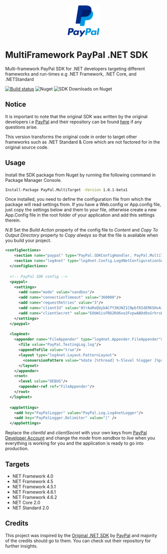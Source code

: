 <p align="center">
  <img height="100" src="https://raw.githubusercontent.com/devTimmy/PayPal-MultiFramework-SDK/master/paypal-logo.png" 
			 alt="PayPal logo" title="PayPal logo">
</p>

# MultiFramework PayPal .NET SDK
Multi-framework PayPal SDK for .NET developers targeting different frameworks and run-times e.g .NET Framework, .NET Core, and .NETStandard 

[![Build status](https://ci.appveyor.com/api/projects/status/pp4hovop0ye54dav?svg=true)](https://ci.appveyor.com/project/devTimmy/paypal-multiframework-sdk)
![Nuget](https://img.shields.io/nuget/v/PayPal.MultiTarget.svg?logo=nuget&link=https://www.nuget.org/packages/PayPal.MultiTarget/1.0.0//left)
![SDK Downloads on Nuget](https://img.shields.io/nuget/dt/PayPal.MultiTarget.svg?color=%23009be1&label=downloads&logo=nuget&link=https://www.nuget.org/packages/PayPal.MultiTarget/1.0.0//left)

## Notice

It is important to note that the original SDK was written by the original developers i.e [PayPal](https://github.com/paypal) and their repository can be found [here](https://github.com/paypal/PayPal-NET-SDK) if any questions arise.

This version transforms the original code in order to target other frameworks such as .NET Standard & Core which are not factored for in the original source code.

## Usage

Install the SDK package from Nuget by running the following command in Package Manager Console.

```bash
Install-Package PayPal.MultiTarget -Version 1.0.1-beta1
```
Once installed, you need to define the configuration file from which the package will read settings from. If you have a Web.config or App.config file, just copy the settings below and them to your file, otherwise create a new App.Config file in the root folder of your application and add this settings therein. 

*N.B* Set the _Build Action_ property of the config file to _Content_ and _Copy To Output Directory_ property to _Copy always_ so that the file is available when you build your project.

```xml
<configSections>
    <section name="paypal" type="PayPal.SDKConfigHandler, PayPal.MultiTarget"/>
    <section name="log4net" type="log4net.Config.Log4NetConfigurationSectionHandler, log4net"/>
  </configSections>
  
  <!-- PayPal SDK config -->
  <paypal>
    <settings>
      <add name="mode" value="sandbox"/>
      <add name="connectionTimeout" value="360000"/>
      <add name="requestRetries" value="3"/>
      <add name="clientId" value="AYrAaReQUybACfY3NJNZ1CNpbf8IdERKSHvA-urkP5G8YXzJd2khdkD8LT2WpDMUhXjn8NPl4sTFnYa2"/>
      <add name="clientSecret" value="EObW1isFRDZKO6xe2FvpwABDdOsGrhrsKqMrWzSC4Ndz8k5WeYnpYofCm9EAdibSEBv5Gel6J86TzENj"/>
    </settings>
  </paypal>

  <log4net>
    <appender name="FileAppender" type="log4net.Appender.FileAppender">
      <file value="PayPal.TestingLog.log"/>
      <appendToFile value="true"/>
      <layout type="log4net.Layout.PatternLayout">
        <conversionPattern value="%date [%thread] %-5level %logger [%property{NDC}] %message%newline"/>
      </layout>
    </appender>
    <root>
      <level value="DEBUG"/>
      <appender-ref ref="FileAppender"/>
    </root>
  </log4net>

  <appSettings>
    <add key="PayPalLogger" value="PayPal.Log.Log4netLogger"/>
    <add key="PayPalLogger.Delimiter" value="|" />
  </appSettings>
```
Replace the *clientId* and *clientSecret* with your own keys from [PayPal Developer Account](https://developer.paypal.com) and change the *mode* from _sandbox_ to _live_ when you everything is working for you and the application is ready to go into production.

## Targets

+ NET Framework 4.0
+ NET Framework 4.5
+ NET Framework 4.5.1
+ NET Framework 4.6.1
+ NET Framework 4.6.2
+ NET Core 2.0
+ NET Standard 2.0


## Credits

This project was inspired by the [Original .NET SDK](https://github.com/paypal/PayPal-NET-SDK) by [PayPal](https://github.com/paypal) and majority of the credits should go to them. You can check out their repository for further insights.

